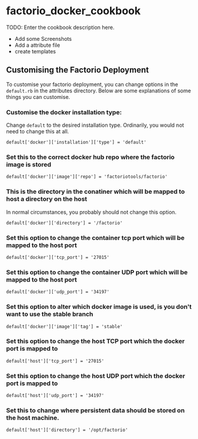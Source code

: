 # factorio_docker_cookbook

TODO: Enter the cookbook description here.

- Add some Screenshots
- Add a attribute file
- create templates

## Customising the Factorio Deployment

To customise your factorio deployment, you can change options in the `default.rb` in the attributes directory.  Below are some explanations of some things you can customise.

### Customise the docker installation type:

Change `default` to the desired installation type. Ordinarily, you would not need to change this at all.

```
default['docker']['installation']['type'] = 'default'
```

### Set this to the correct docker hub repo where the factorio image is stored

```
default['docker']['image']['repo'] = 'factoriotools/factorio'
```

### This is the directory in the conatiner which will be mapped to host a directory on the host

In normal circumstances, you probably should not change this option.

````
default['docker']['directory'] = '/factorio'
````

### Set this option to change the container tcp port which will be mapped to the host port

````
default['docker']['tcp_port'] = '27015'
````

### Set this option to change the container UDP port which will be mapped to the host port

````
default['docker']['udp_port'] = '34197'
````

### Set this option to alter which docker image is used, is you don't want to use the stable branch

````
default['docker']['image']['tag'] = 'stable'
````

### Set this option to change the host TCP port which the docker port is mapped to

````
default['host']['tcp_port'] = '27015'
````

### Set this option to change the host UDP port which the docker port is mapped to

````
default['host']['udp_port'] = '34197'
````

### Set this to change where persistent data should be stored on the host machine.

````
default['host']['directory'] = '/opt/factorio'
````
